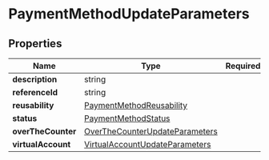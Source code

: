 # PaymentMethodUpdateParameters



## Properties

| Name | Type | Required | Description |
| ------------ | ------------- | ------------- | ------------- |
| **description** | string |  |  |
**referenceId** | string |  |  |
**reusability** | [PaymentMethodReusability](PaymentMethodReusability.md) |  |  |
**status** | [PaymentMethodStatus](PaymentMethodStatus.md) |  |  |
**overTheCounter** | [OverTheCounterUpdateParameters](OverTheCounterUpdateParameters.md) |  |  |
**virtualAccount** | [VirtualAccountUpdateParameters](VirtualAccountUpdateParameters.md) |  |  |


